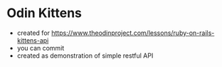 # Odin Kittens
- created for https://www.theodinproject.com/lessons/ruby-on-rails-kittens-api
- you can commit
- created as demonstration of simple restful API
